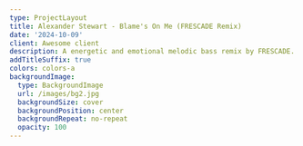```yaml
---
type: ProjectLayout
title: Alexander Stewart - Blame's On Me (FRESCADE Remix)
date: '2024-10-09'
client: Awesome client
description: A energetic and emotional melodic bass remix by FRESCADE.
addTitleSuffix: true
colors: colors-a
backgroundImage:
  type: BackgroundImage
  url: /images/bg2.jpg
  backgroundSize: cover
  backgroundPosition: center
  backgroundRepeat: no-repeat
  opacity: 100
---
```

